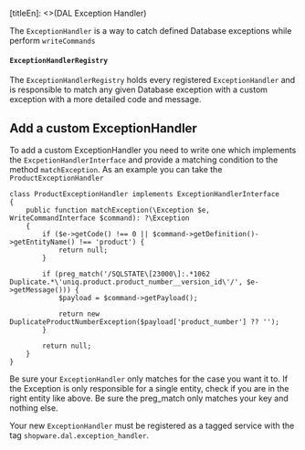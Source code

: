 [titleEn]: <>(DAL Exception Handler)

The `ExceptionHandler` is a way to catch defined Database exceptions while perform `writeCommands`

#### `ExceptionHandlerRegistry`
The `ExceptionHandlerRegistry` holds every registered `ExceptionHandler` and is responsible to match any given Database exception
with a custom exception with a more detailed code and message.

## Add a custom ExceptionHandler

To add a custom ExceptionHandler you need to write one which implements the `ExcpetionHandlerInterface` and provide a
matching condition to the method `matchException`. As an example you can take the `ProductExceptionHandler`

```
class ProductExceptionHandler implements ExceptionHandlerInterface
{
    public function matchException(\Exception $e, WriteCommandInterface $command): ?\Exception
    {
        if ($e->getCode() !== 0 || $command->getDefinition()->getEntityName() !== 'product') {
            return null;
        }

        if (preg_match('/SQLSTATE\[23000\]:.*1062 Duplicate.*\'uniq.product.product_number__version_id\'/', $e->getMessage())) {
            $payload = $command->getPayload();

            return new DuplicateProductNumberException($payload['product_number'] ?? '');
        }

        return null;
    }
}
```

Be sure your `ExceptionHandler` only matches for the case you want it to. If the Exception is only responsible for a single
entity, check if you are in the right entity like above. Be sure the preg_match only matches your key and nothing else.

Your new `ExceptionHandler` must be registered as a tagged service with the tag `shopware.dal.exception_handler`.
